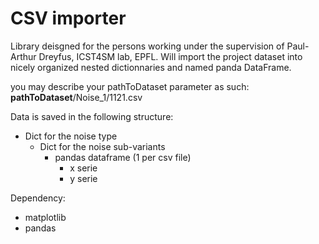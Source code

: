 # CSV importer


Library deisgned for the persons working under the supervision of Paul-Arthur Dreyfus, ICST4SM lab, EPFL.
Will import the project dataset into nicely organized nested dictionnaries and named panda DataFrame.

you may describe your pathToDataset parameter as such:
**pathToDataset**/Noise_1/1121.csv

Data is saved in the following structure:
- Dict for the noise type
	- Dict for the noise sub-variants
		- pandas dataframe (1 per csv file)
			- x serie
			- y serie

Dependency:
- matplotlib
- pandas